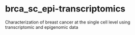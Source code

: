 # brca_sc_epi-transcriptomics
Characterization of breast cancer at the single cell level using transcriptomic and epigenomic data

